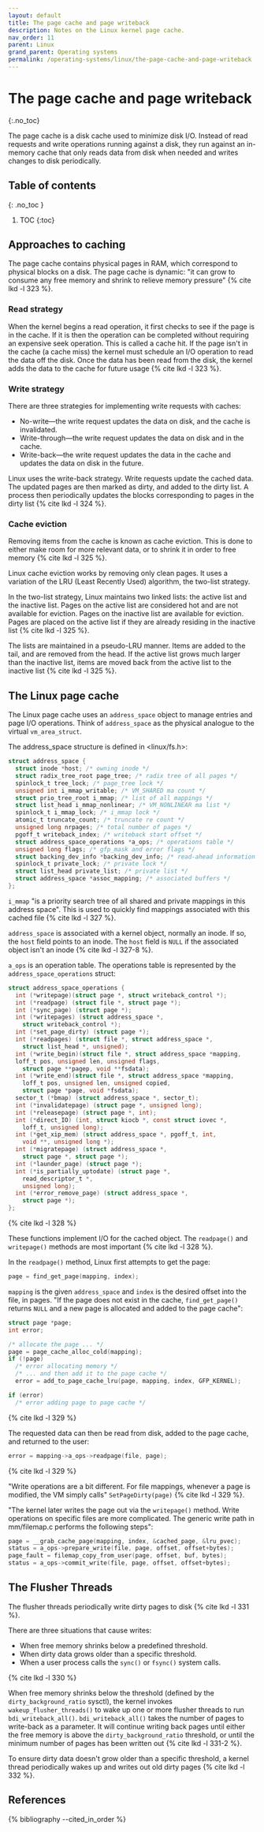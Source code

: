 ```yaml
---
layout: default
title: The page cache and page writeback
description: Notes on the Linux kernel page cache.
nav_order: 11
parent: Linux
grand_parent: Operating systems
permalink: /operating-systems/linux/the-page-cache-and-page-writeback
---
```


<!-- prettier-ignore-start -->

# The page cache and page writeback
{:.no_toc}

The page cache is a disk cache used to minimize disk I/O. Instead of read requests and write operations running against a disk, they run against an in-memory cache that only reads data from disk when needed and writes changes to disk periodically.

## Table of contents
{: .no_toc  }

1. TOC
{:toc}

<!-- prettier-ignore-end -->

## Approaches to caching

The page cache contains physical pages in RAM, which correspond to physical blocks on a disk. The page cache is dynamic: "it can grow to consume any free memory and shrink to relieve memory pressure" {% cite lkd -l 323 %}.

### Read strategy

When the kernel begins a read operation, it first checks to see if the page is in the cache. If it is then the operation can be completed without requiring an expensive seek operation. This is called a cache hit. If the page isn't in the cache (a cache miss) the kernel must schedule an I/O operation to read the data off the disk. Once the data has been read from the disk, the kernel adds the data to the cache for future usage {% cite lkd -l 323 %}.

### Write strategy

There are three strategies for implementing write requests with caches:

- No-write—the write request updates the data on disk, and the cache is invalidated.
- Write-through—the write request updates the data on disk and in the cache.
- Write-back—the write request updates the data in the cache and updates the data on disk in the future.

Linux uses the write-back strategy. Write requests update the cached data. The updated pages are then marked as dirty, and added to the dirty list. A process then periodically updates the blocks corresponding to pages in the dirty list {% cite lkd -l 324 %}.

### Cache eviction

Removing items from the cache is known as cache eviction. This is done to either make room for more relevant data, or to shrink it in order to free memory {% cite lkd -l 325 %}.

Linux cache eviction works by removing only clean pages. It uses a variation of the LRU (Least Recently Used) algorithm, the two-list strategy.

In the two-list strategy, Linux maintains two linked lists: the active list and the inactive list. Pages on the active list are considered hot and are not available for eviction. Pages on the inactive list are available for eviction. Pages are placed on the active list if they are already residing in the inactive list {% cite lkd -l 325 %}.

The lists are maintained in a pseudo-LRU manner. Items are added to the tail, and are removed from the head. If the active list grows much larger than the inactive list, items are moved back from the active list to the inactive list {% cite lkd -l 325 %}.

## The Linux page cache

The Linux page cache uses an `address_space` object to manage entries and page I/O operations. Think of `address_space` as the physical analogue to the virtual `vm_area_struct`.

The address_space structure is defined in <linux/fs.h>:

```c
struct address_space {
  struct inode *host; /* owning inode */
  struct radix_tree_root page_tree; /* radix tree of all pages */
  spinlock_t tree_lock; /* page_tree lock */
  unsigned int i_mmap_writable; /* VM_SHARED ma count */
  struct prio_tree_root i_mmap; /* list of all mappings */
  struct list_head i_mmap_nonlinear; /* VM_NONLINEAR ma list */
  spinlock_t i_mmap_lock; /* i_mmap lock */
  atomic_t truncate_count; /* truncate re count */
  unsigned long nrpages; /* total number of pages */
  pgoff_t writeback_index; /* writeback start offset */
  struct address_space_operations *a_ops; /* operations table */
  unsigned long flags; /* gfp_mask and error flags */
  struct backing_dev_info *backing_dev_info; /* read-ahead information */
  spinlock_t private_lock; /* private lock */
  struct list_head private_list; /* private list */
  struct address_space *assoc_mapping; /* associated buffers */
};
```

`i_mmap` "is a priority search tree of all shared and private mappings in this address space". This is used to quickly find mappings associated with this cached file {% cite lkd -l 327 %}.

`address_space` is associated with a kernel object, normally an inode. If so, the `host` field points to an inode. The `host` field is `NULL` if the associated object isn't an inode {% cite lkd -l 327-8 %}.

`a_ops` is an operation table. The operations table is represented by the `address_space_operations` struct:

```c
struct address_space_operations {
  int (*writepage)(struct page *, struct writeback_control *);
  int (*readpage) (struct file *, struct page *);
  int (*sync_page) (struct page *);
  int (*writepages) (struct address_space *,
    struct writeback_control *);
  int (*set_page_dirty) (struct page *);
  int (*readpages) (struct file *, struct address_space *,
    struct list_head *, unsigned);
  int (*write_begin)(struct file *, struct address_space *mapping,
  loff_t pos, unsigned len, unsigned flags,
    struct page **pagep, void **fsdata);
  int (*write_end)(struct file *, struct address_space *mapping,
    loff_t pos, unsigned len, unsigned copied,
    struct page *page, void *fsdata);
  sector_t (*bmap) (struct address_space *, sector_t);
  int (*invalidatepage) (struct page *, unsigned long);
  int (*releasepage) (struct page *, int);
  int (*direct_IO) (int, struct kiocb *, const struct iovec *,
    loff_t, unsigned long);
  int (*get_xip_mem) (struct address_space *, pgoff_t, int,
    void **, unsigned long *);
  int (*migratepage) (struct address_space *,
    struct page *, struct page *);
  int (*launder_page) (struct page *);
  int (*is_partially_uptodate) (struct page *,
    read_descriptor_t *,
    unsigned long);
  int (*error_remove_page) (struct address_space *,
    struct page *);
};
```

{% cite lkd -l 328 %}

These functions implement I/O for the cached object. The `readpage()` and `writepage()` methods are most important {% cite lkd -l 328 %}.

In the `readpage()` method, Linux first attempts to get the page:

```c
page = find_get_page(mapping, index);
```

`mapping` is the given `address_space` and `index` is the desired offset into the file, in pages. "If the page does not exist in the cache, `find_get_page()` returns `NULL` and a new page is allocated and added to the page cache":

```c
struct page *page;
int error;

/* allocate the page ... */
page = page_cache_alloc_cold(mapping);
if (!page)
  /* error allocating memory */
  /* ... and then add it to the page cache */
  error = add_to_page_cache_lru(page, mapping, index, GFP_KERNEL);

if (error)
  /* error adding page to page cache */
```

{% cite lkd -l 329 %}

The requested data can then be read from disk, added to the page cache, and returned to the user:

```c
error = mapping->a_ops->readpage(file, page);
```

{% cite lkd -l 329 %}

"Write operations are a bit different. For file mappings, whenever a page is modified, the VM simply calls" `SetPageDirty(page)` {% cite lkd -l 329 %}.

"The kernel later writes the page out via the `writepage()` method. Write operations on specific files are more complicated. The generic write path in mm/filemap.c performs the following steps":

```c
page = __grab_cache_page(mapping, index, &cached_page, &lru_pvec);
status = a_ops->prepare_write(file, page, offset, offset+bytes);
page_fault = filemap_copy_from_user(page, offset, buf, bytes);
status = a_ops->commit_write(file, page, offset, offset+bytes);
```

## The Flusher Threads

The flusher threads periodically write dirty pages to disk {% cite lkd -l 331 %}.

There are three situations that cause writes:

- When free memory shrinks below a predefined threshold.
- When dirty data grows older than a specific threshold.
- When a user process calls the `sync()` or `fsync()` system calls.

{% cite lkd -l 330 %}

When free memory shrinks below the threshold (defined by the `dirty_background_ratio` sysctl), the kernel invokes `wakeup_flusher_threads()` to wake up one or more flusher threads to run `bdi_writeback_all()`. `bdi_writeback_all()` takes the number of pages to write-back as a parameter. It will continue writing back pages until either the free memory is above the `dirty_background_ratio` threshold, or until the minimum number of pages has been written out {% cite lkd -l 331-2 %}.

To ensure dirty data doesn't grow older than a specific threshold, a kernel thread periodically wakes up and writes out old dirty pages {% cite lkd -l 332 %}.

## References

{% bibliography --cited_in_order %}
